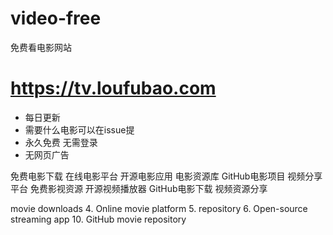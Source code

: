 # video-free
免费看电影网站 
# https://tv.loufubao.com

- 每日更新
- 需要什么电影可以在issue提
- 永久免费 无需登录
- 无网页广告

免费电影下载
在线电影平台
开源电影应用
电影资源库
GitHub电影项目
视频分享平台
免费影视资源
开源视频播放器
GitHub电影下载
视频资源分享

movie downloads 4. Online movie platform 5. repository 6. Open-source streaming app 10. GitHub movie repository
